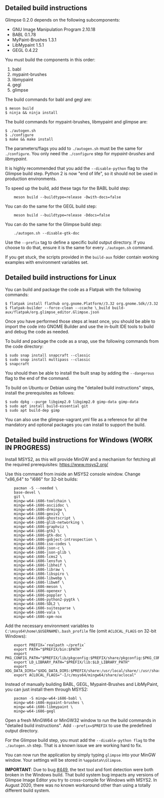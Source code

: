 ## Detailed build instructions

Glimpse 0.2.0 depends on the following subcomponents:

- GNU Image Manipulation Program 2.10.18
- BABL 0.1.78
- MyPaint-Brushes 1.3.1
- LibMypaint 1.5.1
- GEGL 0.4.22

You must build the components in this order:

1. babl
2. mypaint-brushes
3. libmypaint
4. gegl
5. glimpse

The build commands for babl and gegl are:

```
$ meson build
$ ninja && ninja install
```

The build commands for mypaint-brushes, libmypaint and glimpse are:

```
$ ./autogen.sh
$ ./configure
$ make && make install
```

The parameters/flags you add to `./autogen.sh` must be the same for `./configure`. You only need the `./configure` step for _mypaint-brushes_ and _libmypaint_.

It is highly recommended that you add the `--disable-python` flag to the Glimpse build step. Python 2 is now "end of life", so it should not be used in production environments.

To speed up the build, add these tags for the BABL build step:

```
    meson build --buildtype=release -Dwith-docs=false
```

You can do the same for the GEGL build step:

```
    meson build --buildtype=release -Ddocs=false
```

You can do the same for the Glimpse build step:

```
    ./autogen.sh --disable-gtk-doc
```

Use the `--prefix` tag to define a specific build output directory. If you choose to do that, ensure it is the same for every `./autogen.sh` command.

If you get stuck, the scripts provided in the `build-aux` folder contain working examples with environment variables set.

## Detailed build instructions for Linux

You can build and package the code as a Flatpak with the following commands:

```
$ flatpak install flathub org.gnome.Platform//3.32 org.gnome.Sdk//3.32
$ flatpak-builder --force-clean --ccache \_build build-aux/flatpak/org.glimpse_editor.Glimpse.json
```

Once you have performed those steps at least once, you should be able to import the code into GNOME Builder and use the in-built IDE tools to build and debug the code as needed.

To build and package the code as a snap, use the following commands from the code directory:

```
$ sudo snap install snapcraft --classic
$ sudo snap install multipass --classic
$ snapcraft
```

You should then be able to install the built snap by adding the `--dangerous` flag to the end of the command.

To build on Ubuntu or Debian using the "detailed build instructions" steps, install the prerequisites as follows:

```
$ sudo dpkg --purge libgimp2.0 libgimp2.0 gimp-data gimp-data
$ sudo apt install build-essential git
$ sudo apt build-dep gimp
```

You can also use the glimpse-vagrant.yml file as a reference for all the mandatory and optional packages you can install to support the build.

## Detailed build instructions for Windows (WORK IN PROGRESS)

Install MSYS2, as this will provide MinGW and a mechanism for fetching all the required prerequisites: https://www.msys2.org/

Use this command from inside an MSYS2 console window. Change "x86_64" to "i686" for 32-bit builds:

```
    pacman -S --needed \
    base-devel \
    git \
    mingw-w64-i686-toolchain \
    mingw-w64-i686-asciidoc \
    mingw-w64-i686-drmingw \
    mingw-w64-i686-gexiv2 \
    mingw-w64-i686-ghostscript \
    mingw-w64-i686-glib-networking \
    mingw-w64-i686-graphviz \
    mingw-w64-i686-gtk2 \
    mingw-w64-i686-gtk-doc \
    mingw-w64-i686-gobject-introspection \
    mingw-w64-i686-iso-codes \
    mingw-w64-i686-json-c \
    mingw-w64-i686-json-glib \
    mingw-w64-i686-lcms2 \
    mingw-w64-i686-lensfun \
    mingw-w64-i686-libheif \
    mingw-w64-i686-libraw \
    mingw-w64-i686-libspiro \
    mingw-w64-i686-libwebp \
    mingw-w64-i686-libwmf \
    mingw-w64-i686-meson \
    mingw-w64-i686-openexr \
    mingw-w64-i686-poppler \
    mingw-w64-i686-python2-pygtk \
    mingw-w64-i686-SDL2 \
    mingw-w64-i686-suitesparse \
    mingw-w64-i686-vala \
    mingw-w64-i686-xpm-nox
```

Add the necessary environment variables to `C:\msys64\home\$USERNAME\.bash_profile` file (omit `ACLOCAL_FLAGS` on 32-bit Windows):

```
    export PREFIX=`realpath ~/prefix`
    export PATH="$PREFIX/bin:$PATH"
    export PKG_CONFIG_PATH="$PREFIX/lib/pkgconfig:$PREFIX/share/pkgconfig:$PKG_CONFIG_PATH"
    export LD_LIBRARY_PATH="$PREFIX/lib:$LD_LIBRARY_PATH"
    export XDG_DATA_DIRS="$XDG_DATA_DIRS:$PREFIX/share:/usr/local/share/:/usr/share/"
    export ACLOCAL_FLAGS="-I/c/msys64/mingw64/share/aclocal"
```

Instead of manually building BABL, GEGL, Mypaint-Brushes and LibMyPaint, you can just install them through MSYS2:

```
    pacman -S mingw-w64-i686-babl \
    mingw-w64-i686-mypaint-brushes \
    mingw-w64-i686-libmypaint \
    mingw-w64-i686-gegl
```

Open a fresh MinGW64 or MinGW32 window to run the build commands in "detailed build instructions". Add `--prefix=$PREFIX` to use the predefined output directory.

For the Glimpse build step, you must add the `--disable-python flag` to the `./autogen.sh` step. That is a known issue we are working hard to fix.

You can now run the application by simply typing `glimpse` into your MinGW window. Your settings will be stored in `%appdata%\Glimpse`.

**IMPORTANT**: Due to bug [#449](https://github.com/glimpse-editor/Glimpse/issues/449), the text tool and font detection were both broken in the Windows build. That build system bug impacts any versions of Glimpse Image Editor you try to cross-compile for Windows with MSYS2. In August 2020, there was no known workaround other than using a totally different build system.
